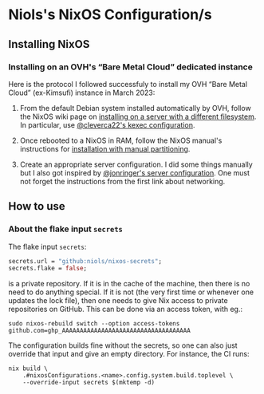 Niols's NixOS Configuration/s
=============================

Installing NixOS
----------------

### Installing on an OVH's “Bare Metal Cloud” dedicated instance

Here is the protocol I followed successfuly to install my OVH “Bare Metal Cloud”
(ex-Kimsufi) instance in March 2023:

1. From the default Debian system installed automatically by OVH, follow the
   NixOS wiki page on [installing on a server with a different
   filesystem][install-server]. In particular, use [@cleverca22's kexec
   configuration][cleverca22-kexec].

2. Once rebooted to a NixOS in RAM, follow the NixOS manual's instructions for
   [installation with manual partitioning][install-manual].

3. Create an appropriate server configuration. I did some things manually but I
   also got inspired by [@jonringer's server configuration][jonringer-config].
   One must not forget the instructions from the first link about networking.

[install-server]: https://web.archive.org/web/20230322224506/https://nixos.wiki/wiki/Install_NixOS_on_a_Server_With_a_Different_Filesystem
[cleverca22-kexec]: https://github.com/cleverca22/nix-tests/tree/2ba968302208ff0c17d555317c11fd3f06e947e2/kexec
[install-manual]: https://web.archive.org/web/20230325142657/https://nixos.org/manual/nixos/stable/index.html#sec-installation-manual-partitioning
[jonringer-config]: https://github.com/jonringer/server-configuration/blob/6c0e8b85dfd99c40bb72c5825bbf259a85d9f18d/configuration.nix

How to use
----------

### About the flake input `secrets`

The flake input `secrets`:

```nix
secrets.url = "github:niols/nixos-secrets";
secrets.flake = false;
```

is a private repository. If it is in the cache of the machine, then
there is no need to do anything special. If it is not (the very first
time or whenever one updates the lock file), then one needs to give
Nix access to private repositories on GitHub. This can be done via an
access token, with eg.:

```
sudo nixos-rebuild switch --option access-tokens github.com=ghp_AAAAAAAAAAAAAAAAAAAAAAAAAAAAAAAAAAAA
```

The configuration builds fine without the secrets, so one can also just override
that input and give an empty directory. For instance, the CI runs:

```
nix build \
    .#nixosConfigurations.<name>.config.system.build.toplevel \
    --override-input secrets $(mktemp -d)
```
